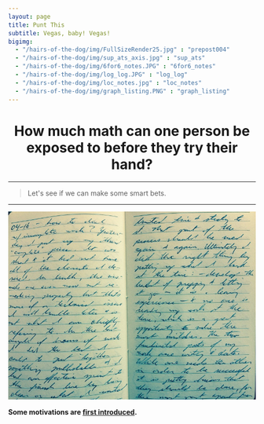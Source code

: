 ```yaml
---
layout: page
title: Punt This
subtitle: Vegas, baby! Vegas!
bigimg:
  - "/hairs-of-the-dog/img/FullSizeRender25.jpg" : "prepost004"
  - "/hairs-of-the-dog/img/sup_ats_axis.jpg" : "sup_ats"
  - "/hairs-of-the-dog/img/6for6_notes.JPG" : "6for6_notes"
  - "/hairs-of-the-dog/img/log_log.JPG" : "log_log"
  - "/hairs-of-the-dog/img/loc_notes.jpg" : "loc_notes"
  - "/hairs-of-the-dog/img/graph_listing.PNG" : "graph_listing"
---
```


<center><h1> How much math can one person be exposed to before they try their hand? </h1></center>

---

> 
> Let's see if we can make some smart bets.
>

---

<img src="/hairs-of-the-dog/img/FullSizeRender25.jpg">

**Some motivations are [first introduced](punt001).**
